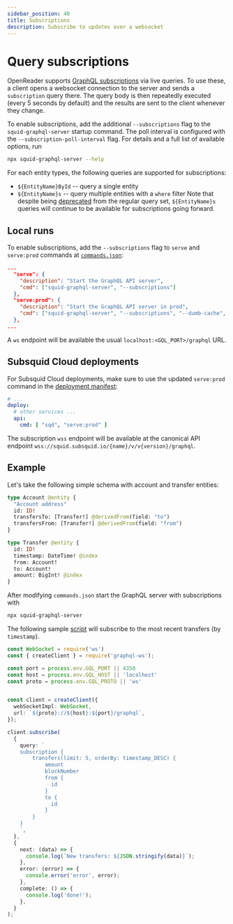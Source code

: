 ```yaml
---
sidebar_position: 40
title: Subscriptions
description: Subscribe to updates over a websocket
---
```


# Query subscriptions

OpenReader supports [GraphQL subscriptions](https://www.apollographql.com/docs/react/data/subscriptions/) via live queries. To use these, a client opens a websocket connection to the server and sends a `subscription` query there. The query body is then repeatedly executed (every 5 seconds by default) and the results are sent to the client whenever they change.

To enable subscriptions, add the additional `--subscriptions` flag to the `squid-graphql-server` startup command. The poll interval is configured with the `--subscription-poll-interval` flag. For details and a full list of available options, run
```bash
npx squid-graphql-server --help
```

For each entity types, the following queries are supported for subscriptions:
- `${EntityName}ById` -- query a single entity
- `${EntityName}s` -- query multiple entities with a `where` filter
Note that despite being [deprecated](/sdk/resources/graphql-server/overview/#supported-queries) from the regular query set, `${EntityName}s` queries will continue to be available for subscriptions going forward.

## Local runs

To enable subscriptions, add the `--subscriptions` flag to `serve` and `serve:prod` commands at [`commands.json`](/squid-cli/commands-json):
```json title="commands.json"
...
  "serve": {
    "description": "Start the GraphQL API server",
    "cmd": ["squid-graphql-server", "--subscriptions"]
  },
  "serve:prod": {
    "description": "Start the GraphQL API server in prod",
    "cmd": ["squid-graphql-server", "--subscriptions", "--dumb-cache", "in-memory"]
  },
...
```
A `ws` endpoint will be available the usual `localhost:<GQL_PORT>/graphql` URL.

## Subsquid Cloud deployments

For Subsquid Cloud deployments, make sure to use the updated `serve:prod` command in the [deployment manifest](/cloud/reference/manifest/#deploy):

```yaml title="squid.yaml"
# ...
deploy:
  # other services ...
  api:
    cmd: [ "sqd", "serve:prod" ]
```
The subscription `wss` endpoint will be available at the canonical API endpoint `wss://squid.subsquid.io/{name}/v/v{version}/graphql`.

## Example

Let's take the following simple schema with account and transfer entities:

```graphql file=schema.graphql
type Account @entity {
  "Account address"
  id: ID!
  transfersTo: [Transfer!] @derivedFrom(field: "to")
  transfersFrom: [Transfer!] @derivedFrom(field: "from")
}

type Transfer @entity {
  id: ID!
  timestamp: DateTime! @index
  from: Account!
  to: Account!
  amount: BigInt! @index
}
```

After modifying `commands.json` start the GraphQL server with subscriptions with
```bash
npx squid-graphql-server
```

The following sample [script](https://github.com/subsquid/squid-substrate-template/blob/main/scripts/sub-client.js) will subscribe to the most recent transfers (by `timestamp`).

```typescript
const WebSocket = require('ws')
const { createClient } = require('graphql-ws');

const port = process.env.GQL_PORT || 4350
const host = process.env.GQL_HOST || 'localhost'
const proto = process.env.GQL_PROTO || 'ws'


const client = createClient({
  webSocketImpl: WebSocket,
  url: `${proto}://${host}:${port}/graphql`,
});

client.subscribe(
  {
    query: `
    subscription {
        transfers(limit: 5, orderBy: timestamp_DESC) {
            amount
            blockNumber
            from {
              id
            }
            to {
              id
            }
        }
    }  
    `,
  },
  {
    next: (data) => {
      console.log(`New transfers: ${JSON.stringify(data)}`);
    },
    error: (error) => {
      console.error('error', error);
    },
    complete: () => {
      console.log('done!');
    },
  }
);
```
